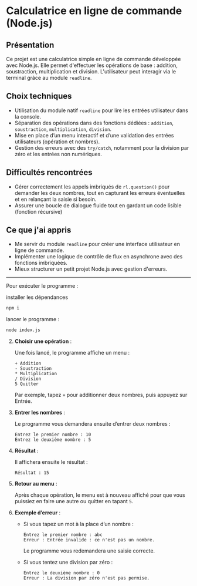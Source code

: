 # Calculatrice en ligne de commande (Node.js)

## Présentation

Ce projet est une calculatrice simple en ligne de commande développée avec Node.js. Elle permet d'effectuer les opérations de base : addition, soustraction, multiplication et division. L'utilisateur peut interagir via le terminal grâce au module `readline`.

## Choix techniques

- Utilisation du module natif `readline` pour lire les entrées utilisateur dans la console.
- Séparation des opérations dans des fonctions dédiées : `addition`, `soustraction`, `multiplication`, `division`.
- Mise en place d’un menu interactif et d’une validation des entrées utilisateurs (opération et nombres).
- Gestion des erreurs avec des `try/catch`, notamment pour la division par zéro et les entrées non numériques.

## Difficultés rencontrées

- Gérer correctement les appels imbriqués de `rl.question()` pour demander les deux nombres, tout en capturant les erreurs éventuelles et en relançant la saisie si besoin.
- Assurer une boucle de dialogue fluide tout en gardant un code lisible (fonction récursive)

## Ce que j'ai appris

- Me servir du module `readline` pour créer une interface utilisateur en ligne de commande.
- Implémenter une logique de contrôle de flux en asynchrone avec des fonctions imbriquées.
- Mieux structurer un petit projet Node.js avec gestion d'erreurs.
---

Pour exécuter le programme :

installer les dépendances

```bash
npm i
```
lancer le programme :

```bash
node index.js
```

2. **Choisir une opération** :

   Une fois lancé, le programme affiche un menu :

   ```
   + Addition
   - Soustraction
   * Multiplication
   / Division
   5 Quitter
   ```

   Par exemple, tapez `+` pour additionner deux nombres, puis appuyez sur Entrée.

3. **Entrer les nombres** :

   Le programme vous demandera ensuite d’entrer deux nombres :

   ```
   Entrez le premier nombre : 10
   Entrez le deuxième nombre : 5
   ```

4. **Résultat** :

   Il affichera ensuite le résultat :

   ```
   Résultat : 15
   ```

5. **Retour au menu** :

   Après chaque opération, le menu est à nouveau affiché pour que vous puissiez en faire une autre ou quitter en tapant `5`.

6. **Exemple d’erreur** :

   * Si vous tapez un mot à la place d’un nombre :

     ```
     Entrez le premier nombre : abc
     Erreur : Entrée invalide : ce n'est pas un nombre.
     ```

     Le programme vous redemandera une saisie correcte.

   * Si vous tentez une division par zéro :

     ```
     Entrez le deuxième nombre : 0
     Erreur : La division par zéro n'est pas permise.
     ```